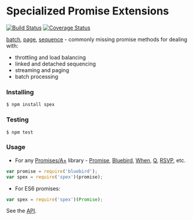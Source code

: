 # Specialized Promise Extensions

[![Build Status](https://travis-ci.org/vitaly-t/spex.svg?branch=master)](https://travis-ci.org/vitaly-t/spex)
[![Coverage Status](https://coveralls.io/repos/vitaly-t/spex/badge.svg?branch=master)](https://coveralls.io/r/vitaly-t/spex?branch=master)

[batch], [page], [sequence] - commonly missing promise methods for dealing with:
* throttling and load balancing
* linked and detached sequencing
* streaming and paging
* batch processing

### Installing
```
$ npm install spex
```

### Testing
```
$ npm test
```

### Usage
* For any [Promises/A+] library - [Promise], [Bluebird], [When], [Q], [RSVP], etc.
```javascript
var promise = require('bluebird');
var spex = require('spex')(promise);
```
* For ES6 promises:
```javascript
var spex = require('spex')(Promise);
```
See the [API].

[API]:docs/index.md
[batch]:docs/code/batch.md
[page]:docs/code/page.md
[sequence]:docs/code/sequence.md
[Promises/A+]:https://promisesaplus.com/
[Promise]:https://github.com/then/promise
[Bluebird]:https://github.com/petkaantonov/bluebird
[When]:https://github.com/cujojs/when
[Q]:https://github.com/kriskowal/q
[RSVP]:https://github.com/tildeio/rsvp.js
